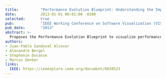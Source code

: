 ```yaml
---
title:          "Performance Evolution Blueprint: Understanding the Impact of Software Evolution on Performance"
date:           2013-01-01 00:01:00 -0300
selected:       true
pub:            "IEEE Working Conference on Software Visualization (VISSOFT 2013)"
pub_date:       "2013"
abstract: >-
  Proposes the Performance Evolution Blueprint to visualize performance evolution and locate regressions across software versions.
authors:
- Juan Pablo Sandoval Alcocer
- Alexandre Bergel
- Stephanie Ducasse
- Marcus Denker
links:
  IEEE: https://ieeexplore.ieee.org/document/6650523
---
```

